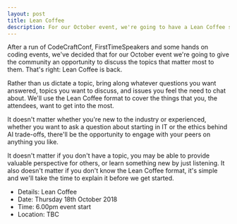 ```yaml
---
layout: post
title: Lean Coffee
description: For our October event, we're going to have a Lean Coffee session. 6.00pm, Thursday 18th May, Venue TBC.
---
```


After a run of CodeCraftConf, FirstTimeSpeakers and some hands on coding events, we've decided that for our October event we're going to give the community an opportunity to discuss the topics that matter most to them. That's right: Lean Coffee is back.

Rather than us dictate a topic, bring along whatever questions you want answered, topics you want to discuss, and issues you feel the need to chat about. We'll use the Lean Coffee format to cover the things that you, the attendees, want to get into the most.

It doesn't matter whether you're new to the industry or experienced, whether you want to ask a question about starting in IT or the ethics behind AI trade-offs, there'll be the opportunity to engage with your peers on anything you like.

It doesn't matter if you don't have a topic, you may be able to provide valuable perspective for others, or learn something new by just listening. It also doesn't matter if you don't know the Lean Coffee format, it's simple and we'll take the time to explain it before we get started.

* Details: Lean Coffee
* Date: Thursday 18th October 2018
* Time: 6.00pm event start
* Location: TBC
